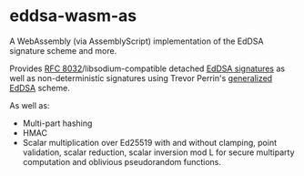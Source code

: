 # eddsa-wasm-as

A WebAssembly (via AssemblyScript) implementation of the EdDSA signature scheme and more.

Provides [RFC 8032](https://tools.ietf.org/html/rfc8032)/libsodium-compatible detached [EdDSA signatures](https://download.libsodium.org/doc/public-key_cryptography/public-key_signatures) as well as non-deterministic signatures using Trevor Perrin's [generalized EdDSA](https://moderncrypto.org/mail-archive/curves/2017/000925.html) scheme.

As well as:

- Multi-part hashing
- HMAC
- Scalar multiplication over Ed25519 with and without clamping, point validation, scalar reduction, scalar inversion mod L for secure multiparty computation and oblivious pseudorandom functions.
